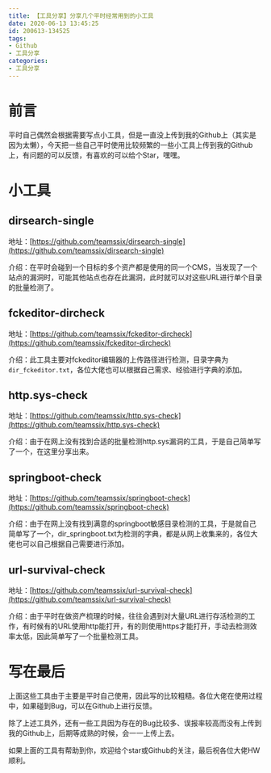 ```yaml
---
title: 【工具分享】分享几个平时经常用到的小工具
date: 2020-06-13 13:45:25
id: 200613-134525
tags:
- Github
- 工具分享
categories:
- 工具分享
---
```


# 前言

平时自己偶然会根据需要写点小工具，但是一直没上传到我的Github上（其实是因为太懒），今天把一些自己平时使用比较频繁的一些小工具上传到我的Github上，有问题的可以反馈，有喜欢的可以给个Star，嘿嘿。

<!--more-->

# 小工具

## dirsearch-single

地址：[https://github.com/teamssix/dirsearch-single](https://github.com/teamssix/dirsearch-single)

介绍：在平时会碰到一个目标的多个资产都是使用的同一个CMS，当发现了一个站点的漏洞时，可能其他站点也存在此漏洞，此时就可以对这些URL进行单个目录的批量检测了。

## fckeditor-dircheck

地址：[https://github.com/teamssix/fckeditor-dircheck](https://github.com/teamssix/fckeditor-dircheck)

介绍：此工具主要对fckeditor编辑器的上传路径进行检测，目录字典为`dir_fckeditor.txt`，各位大佬也可以根据自己需求、经验进行字典的添加。

## http.sys-check

地址：[https://github.com/teamssix/http.sys-check](https://github.com/teamssix/http.sys-check)

介绍：由于在网上没有找到合适的批量检测http.sys漏洞的工具，于是自己简单写了一个，在这里分享出来。

## springboot-check

地址：[https://github.com/teamssix/springboot-check](https://github.com/teamssix/springboot-check)

介绍：由于在网上没有找到满意的springboot敏感目录检测的工具，于是就自己简单写了一个，dir_springboot.txt为检测的字典，都是从网上收集来的，各位大佬也可以自己根据自己需要进行添加。

## url-survival-check

地址：[https://github.com/teamssix/url-survival-check](https://github.com/teamssix/url-survival-check)

介绍：由于平时在做资产梳理的时候，往往会遇到对大量URL进行存活检测的工作，有时候有的URL使用http能打开，有的则使用https才能打开，手动去检测效率太低，因此简单写了一个批量检测工具。

# 写在最后

上面这些工具由于主要是平时自己使用，因此写的比较粗糙。各位大佬在使用过程中，如果碰到Bug，可以在Github上进行反馈。

除了上述工具外，还有一些工具因为存在的Bug比较多、误报率较高而没有上传到我的Github上，后期等成熟的时候，会一一上传上去。

如果上面的工具有帮助到你，欢迎给个star或Github的关注，最后祝各位大佬HW顺利。

